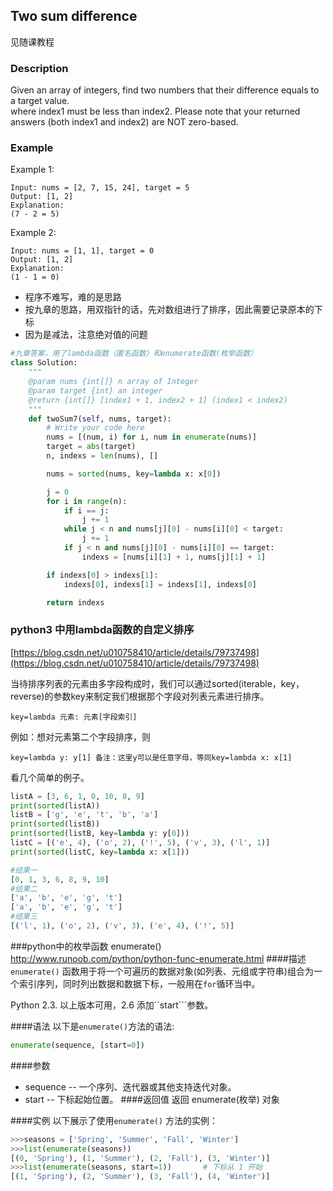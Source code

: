 ## Two sum difference

见随课教程

### Description

Given an array of integers, find two numbers that their difference equals to a target value.  
where index1 must be less than index2. Please note that your returned answers \(both index1 and index2\) are NOT zero-based.

### Example

Example 1:

```
Input: nums = [2, 7, 15, 24], target = 5 
Output: [1, 2] 
Explanation:
(7 - 2 = 5)
```

Example 2:

```
Input: nums = [1, 1], target = 0
Output: [1, 2] 
Explanation:
(1 - 1 = 0)
```

* 程序不难写，难的是思路
* 按九章的思路，用双指针的话，先对数组进行了排序，因此需要记录原本的下标
* 因为是减法，注意绝对值的问题

```py
#九章答案，用了lambda函数（匿名函数）和enumerate函数(枚举函数）
class Solution:
    """
    @param nums {int[]} n array of Integer
    @param target {int} an integer
    @return {int[]} [index1 + 1, index2 + 1] (index1 < index2)
    """
    def twoSum7(self, nums, target):
        # Write your code here
        nums = [(num, i) for i, num in enumerate(nums)]
        target = abs(target)    
        n, indexs = len(nums), []

        nums = sorted(nums, key=lambda x: x[0])

        j = 0
        for i in range(n):
            if i == j:
                j += 1
            while j < n and nums[j][0] - nums[i][0] < target:
                j += 1
            if j < n and nums[j][0] - nums[i][0] == target:
                indexs = [nums[i][1] + 1, nums[j][1] + 1]

        if indexs[0] > indexs[1]:
            indexs[0], indexs[1] = indexs[1], indexs[0]

        return indexs
```

### python3 中用lambda函数的自定义排序

[https://blog.csdn.net/u010758410/article/details/79737498](https://blog.csdn.net/u010758410/article/details/79737498)



当待排序列表的元素由多字段构成时，我们可以通过sorted\(iterable，key，reverse\)的参数key来制定我们根据那个字段对列表元素进行排序。 

`key=lambda 元素: 元素[字段索引] `

例如：想对元素第二个字段排序，则 

`key=lambda y: y[1] 备注：这里y可以是任意字母，等同key=lambda x: x[1] `

看几个简单的例子。


```py
listA = [3, 6, 1, 0, 10, 8, 9]
print(sorted(listA))
listB = ['g', 'e', 't', 'b', 'a']
print(sorted(listB))
print(sorted(listB, key=lambda y: y[0]))
listC = [('e', 4), ('o', 2), ('!', 5), ('v', 3), ('l', 1)]
print(sorted(listC, key=lambda x: x[1]))
```

```py
#结果一
[0, 1, 3, 6, 8, 9, 10]
#结果二
['a', 'b', 'e', 'g', 't']
['a', 'b', 'e', 'g', 't']
#结果三
[('l', 1), ('o', 2), ('v', 3), ('e', 4), ('!', 5)]
```

###python中的枚举函数 enumerate()
http://www.runoob.com/python/python-func-enumerate.html
####描述
``enumerate()`` 函数用于将一个可遍历的数据对象(如列表、元组或字符串)组合为一个索引序列，同时列出数据和数据下标，一般用在``for``循环当中。

Python 2.3. 以上版本可用，2.6 添加``start```参数。

####语法
以下是``enumerate()``方法的语法:
```py
enumerate(sequence, [start=0])
```
####参数
- sequence -- 一个序列、迭代器或其他支持迭代对象。
- start -- 下标起始位置。
####返回值
返回 enumerate(枚举) 对象

####实例
以下展示了使用``enumerate()`` 方法的实例：
```py
>>>seasons = ['Spring', 'Summer', 'Fall', 'Winter']
>>>list(enumerate(seasons))
[(0, 'Spring'), (1, 'Summer'), (2, 'Fall'), (3, 'Winter')]
>>>list(enumerate(seasons, start=1))       # 下标从 1 开始
[(1, 'Spring'), (2, 'Summer'), (3, 'Fall'), (4, 'Winter')]
```
